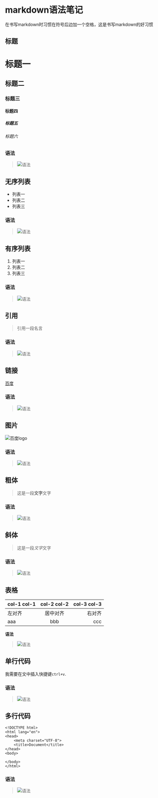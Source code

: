 # markdown语法笔记

在书写markdown时习惯在符号后边加一个空格，这是书写markdown的好习惯

## 标题
# 标题一
## 标题二
### 标题三
#### 标题四
##### 标题五
###### 标题六

### 语法
> ![语法](https://github.com/wangwenquan1234/markdown-note/blob/master/img/02.png)

## 无序列表
- 列表一
- 列表二
- 列表三

### 语法
> ![语法](https://github.com/wangwenquan1234/markdown-note/blob/master/img/03.png)


## 有序列表
1. 列表一
2. 列表二
3. 列表三

### 语法
> ![语法](https://github.com/wangwenquan1234/markdown-note/blob/master/img/04.png)



## 引用
> 引用一段名言

### 语法
> ![语法](https://github.com/wangwenquan1234/markdown-note/blob/master/img/05.png)



## 链接
[百度](http://www.baidu.com)

### 语法
> ![语法](https://github.com/wangwenquan1234/markdown-note/blob/master/img/06.png)


## 图片
![百度logo](https://ss0.bdstatic.com/5aV1bjqh_Q23odCf/static/superman/img/logo/bd_logo1_31bdc765.png)

### 语法
> ![语法](https://github.com/wangwenquan1234/markdown-note/blob/master/img/07.png)


## 粗体
> 这是一段**文字**文字

### 语法
> ![语法](https://github.com/wangwenquan1234/markdown-note/blob/master/img/08.png)


## 斜体
> 这是一段*文字*文字

### 语法
> ![语法](https://github.com/wangwenquan1234/markdown-note/blob/master/img/09.png)



## 表格
|col-1 col-1|col-2 col-2|col-3 col-3|
|:---|:---:|---:|
|左对齐|居中对齐|右对齐|
|aaa|bbb|ccc|

**语法**
> ![语法](https://github.com/wangwenquan1234/markdown-note/blob/master/img/01.png)

## 单行代码
我需要在文中插入快捷键`ctrl+v`.


### 语法
> ![语法](https://github.com/wangwenquan1234/markdown-note/blob/master/img/10.png)


## 多行代码
```
<!DOCTYPE html>
<html lang="en">
<head>
	<meta charset="UTF-8">
	<title>Document</title>
</head>
<body>
	
</body>
</html>
```

### 语法
> ![语法](https://github.com/wangwenquan1234/markdown-note/blob/master/img/11.png)


